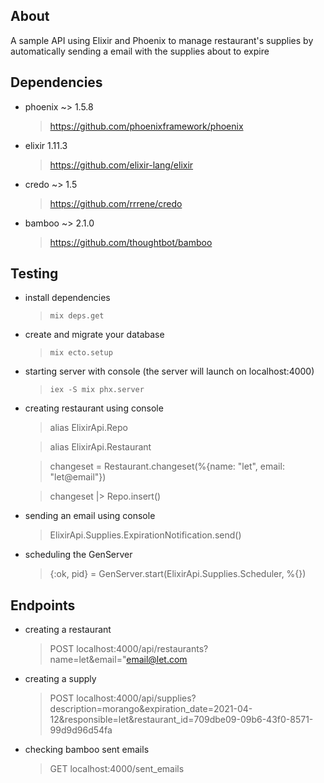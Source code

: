 ## About
A sample API using Elixir and Phoenix to manage restaurant's supplies by automatically sending a email with the supplies about to expire

## Dependencies
* phoenix ~> 1.5.8
  > https://github.com/phoenixframework/phoenix
* elixir 1.11.3
  > https://github.com/elixir-lang/elixir
* credo ~> 1.5
  > https://github.com/rrrene/credo
* bamboo ~> 2.1.0
  > https://github.com/thoughtbot/bamboo
## Testing
- install dependencies
  > `mix deps.get`

- create and migrate your database
  > `mix ecto.setup`

- starting server with console (the server will launch on localhost:4000)
  > `iex -S mix phx.server`

- creating restaurant using console
  > alias ElixirApi.Repo

  > alias ElixirApi.Restaurant

  > changeset = Restaurant.changeset(%{name: "let", email: 
"let@email"})

  > changeset |> Repo.insert()

- sending an email using console
  > ElixirApi.Supplies.ExpirationNotification.send()

- scheduling the GenServer 
  > {:ok, pid} = GenServer.start(ElixirApi.Supplies.Scheduler, %{})

## Endpoints
- creating a restaurant
  > POST localhost:4000/api/restaurants?name=let&email="email@let.com

- creating a supply
  > POST localhost:4000/api/supplies?description=morango&expiration_date=2021-04-12&responsible=let&restaurant_id=709dbe09-09b6-43f0-8571-99d9d96d54fa

- checking bamboo sent emails
  > GET localhost:4000/sent_emails

